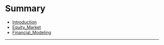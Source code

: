 # Summary

* [Introduction](README.md)
* [Equity\_Market](Notes/Equity_Market.md)
* [Financial\_Modeling](Notes/Financial_Modeling.md)

---



